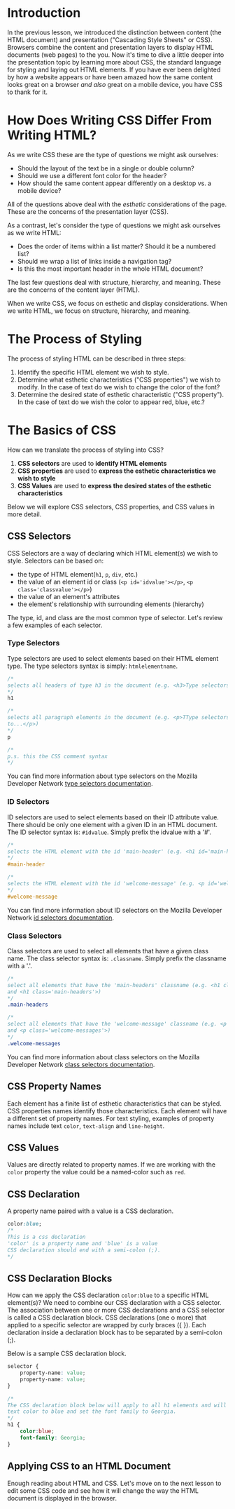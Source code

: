 # Introduction

In the previous lesson, we introduced the distinction between content (the HTML
document) and presentation ("Cascading Style Sheets" or CSS). Browsers combine
the content and presentation layers to display HTML documents (web pages) to
the you. Now it's time to dive a little deeper into the presentation topic by
learning more about CSS, the standard language for styling and laying out HTML
elements.  If you have ever been delighted by how a website appears or have
been amazed how the same content looks great on a browser _and also_ great on a
mobile device, you have CSS to thank for it.

# How Does Writing CSS Differ From Writing HTML?

As we write CSS these are the type of questions we might ask ourselves:

- Should the layout of the text be in a single or double column?
- Should we use a different font color for the header?
- How should the same content appear differently on a desktop vs. a mobile
device?

All of the questions above deal with the *esthetic* considerations of the page.
These are the concerns of the presentation layer (CSS).

As a contrast, let's consider the type of questions we might ask ourselves as
we write HTML:

- Does the order of items within a list matter? Should it be a numbered list?
- Should we wrap a list of links inside a navigation tag?
- Is this the most important header in the whole HTML document?

The last few questions deal with structure, hierarchy, and meaning. These are
the concerns of the content layer (HTML).

When we write CSS, we focus on esthetic and display considerations. When we
write HTML, we focus on structure, hierarchy, and meaning.

# The Process of Styling

The process of styling HTML can be described in three steps:

1. Identify the specific HTML element we wish to style.
2. Determine what esthetic characteristics ("CSS properties") we wish to
   modify. In the case of text do we wish to change the color of
   the font?
3. Determine the desired state of esthetic characteristic ("CSS property"). In
   the case of text do we wish the color to appear red, blue, etc.?

# The Basics of CSS

How can we translate the process of styling into CSS?

1. **CSS selectors** are used to **identify HTML elements**
2. **CSS properties** are used to **express the esthetic characteristics we wish
   to style**
3. **CSS Values** are used to **express the desired states of the esthetic
   characteristics**

Below we will explore CSS selectors, CSS properties, and CSS values in more detail.

## CSS Selectors

CSS Selectors are a way of declaring which HTML element(s) we wish to style.
Selectors can be based on:

- the type of HTML element(`h1`, `p`, `div`, etc.)
- the value of an element id or class (`<p id='idvalue'></p>`,
`<p class='classvalue'></p>`)
- the value of an element's attributes
- the element's relationship with surrounding elements (hierarchy)

The type, id, and class are the most common type of selector. Let's review a few examples
of each selector.

### Type Selectors

Type selectors are used to select elements based on their HTML element type.
The type selectors syntax is simply: `htmlelementname`.

```css
/*
selects all headers of type h3 in the document (e.g. <h3>Type selectors</h3>)
*/
h1

/*
selects all paragraph elements in the document (e.g. <p>TType selectors are used
to...</p>)
*/
p

/*
p.s. this the CSS comment syntax
*/

```

You can find more information about type selectors on the Mozilla Developer
Network [type selectors documentation][].

### ID Selectors

ID selectors are used to select elements based on their ID attribute value.
There should be only one element with a given ID in an HTML document. The ID
selector syntax is: `#idvalue`. Simply prefix the idvalue with a '#'.

```css
/*
selects the HTML element with the id 'main-header' (e.g. <h1 id='main-header'>)
*/
#main-header

/*
selects the HTML element with the id 'welcome-message' (e.g. <p id='welcome-message'>)
*/
#welcome-message
```

You can find more information about ID selectors on the Mozilla Developer Network
[id selectors documentation][].

### Class Selectors

Class selectors are used to select all elements that have a given class name. The
class selector syntax is: `.classname`. Simply prefix the classname with a '.'.

```css
/*
select all elements that have the 'main-headers' classname (e.g. <h1 class='main-headers'>
and <h1 class='main-headers'>)
*/
.main-headers

/*
select all elements that have the 'welcome-message' classname (e.g. <p class='welcome-messages'>
and <p class='welcome-messages'>)
*/
.welcome-messages
```

You can find more information about class selectors on the Mozilla Developer
Network [class selectors documentation][].

## CSS Property Names

Each element has a finite list of esthetic characteristics that can be styled.
CSS properties names identify those characteristics. Each element will have a
different set of property names. For text styling, examples of property names
include text `color`, `text-align` and `line-height`.

## CSS Values

Values are directly related to property names. If we are working with the `color`
property the value could be a named-color such as `red`.

## CSS Declaration

A property name paired with a value is a CSS declaration.

```css
color:blue;
/*
This is a css declaration
'color' is a property name and 'blue' is a value
CSS declaration should end with a semi-colon (;).
*/
```

## CSS Declaration Blocks

How can we apply the CSS declaration `color:blue` to a specific HTML element(s)?
We need to combine our CSS declaration with a CSS selector. The association
between one or more CSS declarations and a CSS selector is called a CSS declaration
block. CSS declarations (one o more) that applied to a specific selector are
wrapped by curly braces ({ }). Each declaration inside a declaration block has
to be separated by a semi-colon (;).

Below is a sample CSS declaration block.

```css
selector {
    property-name: value;
    property-name: value;
}
```

```css
/*
The CSS declaration block below will apply to all h1 elements and will change the
text color to blue and set the font family to Georgia.
*/
h1 {
    color:blue;
    font-family: Georgia;
}
```

## Applying CSS to an HTML Document
Enough reading about HTML and CSS. Let's move on to the next lesson to edit some
CSS code and see how it will change the way the HTML document is displayed in the
browser.

[type selectors documentation]: https://developer.mozilla.org/en-US/docs/Web/CSS/Type_selectors
[id selectors documentation]: https://developer.mozilla.org/en-US/docs/Web/CSS/ID_selectors
[class selectors documentation]: https://developer.mozilla.org/en-US/docs/Web/CSS/Class_selectors
